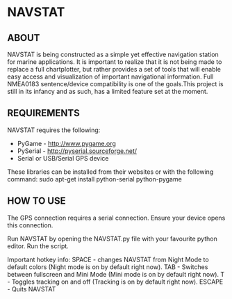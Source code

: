 NAVSTAT
=======

ABOUT
-----
NAVSTAT is being constructed as a simple yet effective navigation station for marine applications.
It is important to realize that it is not being made to replace a full chartplotter, but rather 
provides a set of tools that will enable easy access and visualization of important navigational 
information. Full NMEA0183 sentence/device compatibility is one of the goals.This project is still
in its infancy and as such, has a limited feature set at the moment.

REQUIREMENTS
------------
NAVSTAT requires the following:
- PyGame - http://www.pygame.org
- PySerial - http://pyserial.sourceforge.net/
- Serial or USB/Serial GPS device

These libraries can be installed from their websites or with the following command: 
sudo apt-get install python-serial python-pygame

HOW TO USE
----------
The GPS connection requires a serial connection. Ensure your device opens this connection.

Run NAVSTAT by opening the NAVSTAT.py file with your favourite python editor. Run the script.

Important hotkey info:
SPACE - changes NAVSTAT from Night Mode to default colors (Night mode is on by default right now).
TAB - Switches between fullscreen and Mini Mode (Mini mode is on by default right now).
T - Toggles tracking on and off (Tracking is on by default right now).
ESCAPE - Quits NAVSTAT
